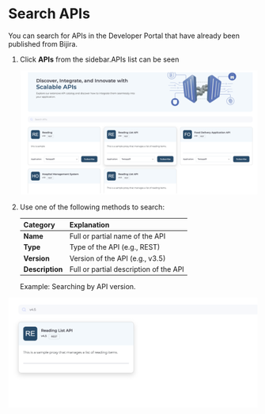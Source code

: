 # Search APIs

You can search for APIs in the Developer Portal that have already been published from Bijira.

1. Click **APIs** from the sidebar.APIs list can be seen

    ![APIs List](../../assets/img/devportal/apis-list.png)

2. Use one of the following methods to search:

    | **Category**     | **Explanation**                          |
    |------------------|------------------------------------------|
    | **Name**         | Full or partial name of the API          |
    | **Type**         | Type of the API (e.g., REST)             |
    | **Version**      | Version of the API (e.g., v3.5)          |
    | **Description**  | Full or partial description of the API   |

    Example: Searching by API version.

![API Search](../../assets/img/devportal/api-search.png)
